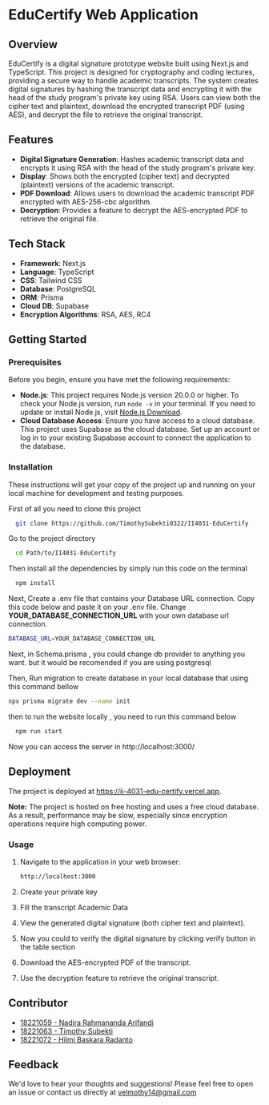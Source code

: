 
# EduCertify Web Application

## Overview

EduCertify is a digital signature prototype website built using Next.js and TypeScript. This project is designed for cryptography and coding lectures, providing a secure way to handle academic transcripts. The system creates digital signatures by hashing the transcript data and encrypting it with the head of the study program's private key using RSA. Users can view both the cipher text and plaintext, download the encrypted transcript PDF (using AES), and decrypt the file to retrieve the original transcript.
## Features

- **Digital Signature Generation**: Hashes academic transcript data and encrypts it using RSA with the head of the study program's private key.
- **Display**: Shows both the encrypted (cipher text) and decrypted (plaintext) versions of the academic transcript.
- **PDF Download**: Allows users to download the academic transcript PDF encrypted with AES-256-cbc algorithm.
- **Decryption**: Provides a feature to decrypt the AES-encrypted PDF to retrieve the original file.
## Tech Stack

- **Framework**: Next.js
- **Language**: TypeScript
- **CSS**: Tailwind CSS
- **Database**: PostgreSQL
- **ORM**: Prisma
- **Cloud DB**: Supabase
- **Encryption Algorithms**: RSA, AES, RC4
## Getting Started

### Prerequisites
Before you begin, ensure you have met the following requirements:

- **Node.js**: This project requires Node.js version 20.0.0 or higher. To check your Node.js version, run `node -v` in your terminal. If you need to update or install Node.js, visit [Node.js Download](https://nodejs.org/en/download/).
- **Cloud Database Access**: Ensure you have access to a cloud database. This project uses Supabase as the cloud database. Set up an account or log in to your existing Supabase account to connect the application to the database.


### Installation
These instructions will get your copy of the project up and running on your local machine for development and testing purposes.

First of all you need to clone this project

```bash
  git clone https://github.com/TimothySubekti0322/II4031-EduCertify
```

Go to the project directory

```bash
  cd Path/to/II4031-EduCertify
```

Then install all the dependencies by simply run this code on the terminal

```bash
  npm install
```

Next, Create a .env file that contains your Database URL connection. Copy this code below and paste it on your .env file. Change **YOUR_DATABASE_CONNECTION_URL** with your own database url connection.

```bash
DATABASE_URL=YOUR_DATABASE_CONNECTION_URL
```

Next, in Schema.prisma , you could change db provider to anything you want. but it would be recomended if you are using postgresql

Then, Run migration to create database in your local database that using this command bellow

```bash
npx prisma migrate dev --name init
```

then to run the website locally , you need to run this command below

```bash
  npm run start
```

Now you can access the server in http://localhost:3000/

## Deployment

The project is deployed at https://ii-4031-edu-certify.vercel.app.

**Note:** The project is hosted on free hosting and uses a free cloud database. As a result, performance may be slow, especially since encryption operations require high computing power.

### Usage

1. Navigate to the application in your web browser:
    ```bash
    http://localhost:3000
    ```

2. Create your private key
3. Fill the transcript Academic Data
3. View the generated digital signature (both cipher text and plaintext).
4. Now you could to verify the digital signature by clicking verify button in the table section
5. Download the AES-encrypted PDF of the transcript.
6. Use the decryption feature to retrieve the original transcript.
## Contributor

- [18221059 - Nadira Rahmananda Arifandi](https://github.com/nadiraaraa)
- [18221063 - Timothy Subekti](https://github.com/TimothySubekti0322/)
- [18221072 - Hilmi Baskara Radanto](https://github.com/hilmibaskara)

## Feedback

We'd love to hear your thoughts and suggestions! Please feel free to open an issue or contact us directly at velmothy14@gmail.com
